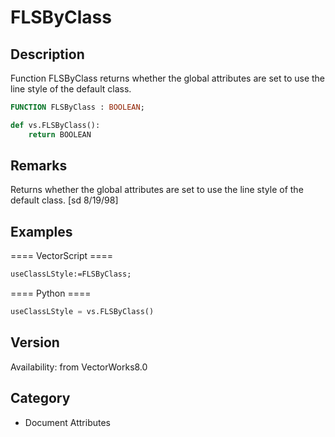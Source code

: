 # FLSByClass

## Description
Function FLSByClass returns whether the global attributes are set to use the line style of the default class.

```pascal
FUNCTION FLSByClass : BOOLEAN;
```

```python
def vs.FLSByClass():
    return BOOLEAN
```

## Remarks
Returns whether the global attributes are set to use the line style of the default class.
[sd 8/19/98]

## Examples
==== VectorScript ====
```pascal
useClassLStyle:=FLSByClass;
```
==== Python ====
```python
useClassLStyle = vs.FLSByClass()
```

## Version
Availability: from VectorWorks8.0

## Category
* Document Attributes

